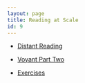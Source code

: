```yaml
---
layout: page
title: Reading at Scale
id: 9
---
```

* [Distant Reading](/textanalysiscoursebook/book/reading-at-scale/distant-reading)

* [Voyant Part Two](/textanalysiscoursebook/book/reading-at-scale/voyant-part-two)

* [Exercises](/textanalysiscoursebook/book/reading-at-scale/exercises)